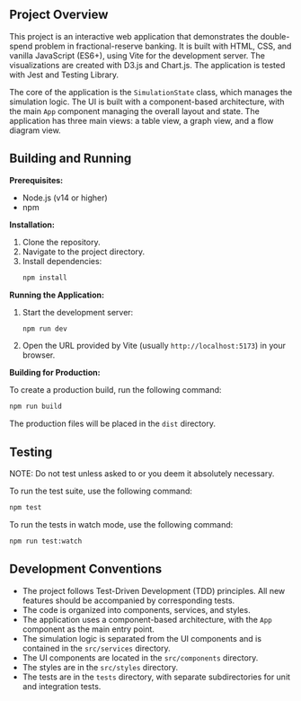 ## Project Overview

This project is an interactive web application that demonstrates the double-spend problem in fractional-reserve banking. It is built with HTML, CSS, and vanilla JavaScript (ES6+), using Vite for the development server. The visualizations are created with D3.js and Chart.js. The application is tested with Jest and Testing Library.

The core of the application is the `SimulationState` class, which manages the simulation logic. The UI is built with a component-based architecture, with the main `App` component managing the overall layout and state. The application has three main views: a table view, a graph view, and a flow diagram view.

## Building and Running

**Prerequisites:**

*   Node.js (v14 or higher)
*   npm

**Installation:**

1.  Clone the repository.
2.  Navigate to the project directory.
3.  Install dependencies:
    ```bash
    npm install
    ```

**Running the Application:**

1.  Start the development server:
    ```bash
    npm run dev
    ```
2.  Open the URL provided by Vite (usually `http://localhost:5173`) in your browser.

**Building for Production:**

To create a production build, run the following command:

```bash
npm run build
```

The production files will be placed in the `dist` directory.

## Testing

NOTE: Do not test unless asked to or you deem it absolutely necessary.

To run the test suite, use the following command:

```bash
npm test
```

To run the tests in watch mode, use the following command:

```bash
npm run test:watch
```

## Development Conventions

*   The project follows Test-Driven Development (TDD) principles. All new features should be accompanied by corresponding tests.
*   The code is organized into components, services, and styles.
*   The application uses a component-based architecture, with the `App` component as the main entry point.
*   The simulation logic is separated from the UI components and is contained in the `src/services` directory.
*   The UI components are located in the `src/components` directory.
*   The styles are in the `src/styles` directory.
*   The tests are in the `tests` directory, with separate subdirectories for unit and integration tests.
